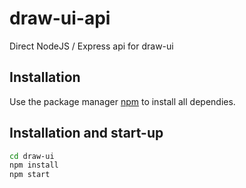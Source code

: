# draw-ui-api

Direct NodeJS / Express api for draw-ui

## Installation

Use the package manager [npm](https://www.npmjs.com/) to install all dependies.

## Installation and start-up

```bash
cd draw-ui
npm install
npm start
```
